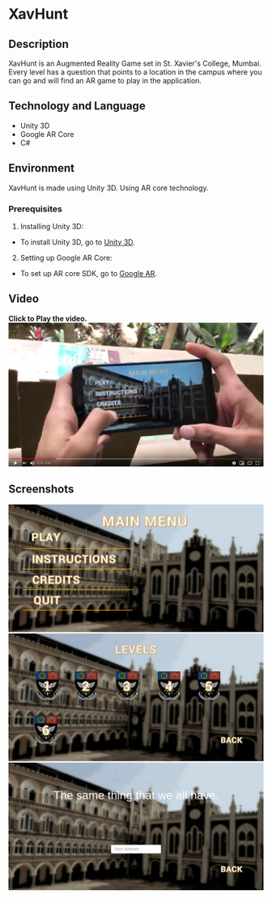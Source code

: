 # XavHunt

## Description
XavHunt is an Augmented Reality Game set in St. Xavier's College, Mumbai. Every level has a question that points to a location in the campus where you can go and will find an AR game to play in the application.

## Technology and Language
- Unity 3D
- Google AR Core
- C#

## Environment
XavHunt is made using Unity 3D. Using AR core technology.

### Prerequisites
1. Installing Unity 3D:
- To install Unity 3D, go to [Unity 3D](https://unity.com/).
2. Setting up Google AR Core:
- To set up AR core SDK, go to [Google AR](https://github.com/google-ar/arcore-unity-sdk/releases).

## Video
**Click to Play the video.**
[![Video](https://github.com/prasoon-anand/XavHunt/blob/master/Screenshots/vs.png)](https://www.youtube.com/watch?v=RpDDAO6xi7U)

## Screenshots
![Menu](https://github.com/prasoon-anand/XavHunt/blob/master/Screenshots/1.png)
![Levels](https://github.com/prasoon-anand/XavHunt/blob/master/Screenshots/2.png)
![Question](https://github.com/prasoon-anand/XavHunt/blob/master/Screenshots/3.png)
